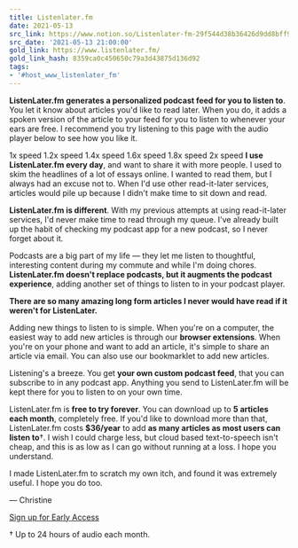 ```yaml
---
title: Listenlater.fm
date: 2021-05-13
src_link: https://www.notion.so/Listenlater-fm-29f544d38b36426d9dd8bff9d49763f3
src_date: '2021-05-13 21:00:00'
gold_link: https://www.listenlater.fm/
gold_link_hash: 8359ca0c450650c79a3d43875d136d92
tags:
- '#host_www_listenlater_fm'
---
```



**ListenLater.fm generates a personalized podcast feed for you to listen to**.
 You let it know about articles you'd like to read later.
 When you do, it adds a spoken version of the article to your feed for you to listen to whenever your ears are free.
 I recommend you try listening to this page with the audio player below to see how you like it.


1x speed
1.2x speed
1.4x speed
1.6x speed
1.8x speed
2x speed
**I use ListenLater.fm every day**, and want to share it with more people.
 I used to skim the headlines of a lot of essays online.
 I wanted to read them, but I always had an excuse not to.
 When I'd use other read-it-later services, articles would pile up because I didn't make time to sit down and read.


**ListenLater.fm is different**. 
 With my previous attempts at using read-it-later services, I'd never make time to read through my queue.
 I've already built up the habit of checking my podcast app for a new podcast, so I never forget about it.


Podcasts are a big part of my life — they let me listen to thoughtful, interesting content during my commute and while I'm doing chores.
 **ListenLater.fm doesn't replace podcasts, but it augments the podcast experience**, adding another set of things to listen to in your podcast player.


**There are so many amazing long form articles I never would have read if it weren't for ListenLater.**


Adding new things to listen to is simple.
 When you're on a computer, the easiest way to add new articles is through our **browser extensions**.
 When you're on your phone and want to add an article, it's simple to share an article via email.
 You can also use our bookmarklet to add new articles.
 


Listening's a breeze. 
 You get **your own custom podcast feed**, that you can subscribe to in any podcast app.
 Anything you send to ListenLater.fm will be kept there for you to listen to on your own time.
 


ListenLater.fm is **free to try forever**.
 You can download up to **5 articles each month**, completely free.
 If you'd like to download more than that, ListenLater.fm costs **$36/year** to add **as many articles as most users can listen to**†.
 I wish I could charge less, but cloud based text-to-speech isn't cheap, and this is as low as I can go without running at a loss.
 I hope you understand.


I made ListenLater.fm to scratch my own itch, and found it was extremely useful. I hope you do too.


— Christine



[Sign up for Early Access](/users/sign_up) 



† Up to 24 hours of audio each month.